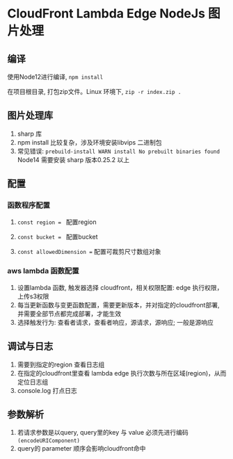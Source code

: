 # CloudFront Lambda Edge NodeJs 图片处理

## 编译

使用Node12进行编译, `npm install`

在项目根目录, 打包zip文件。Linux 环境下, `zip -r index.zip .`

## 图片处理库

1. sharp 库
2. npm install 比较复杂，涉及环境安装libvips 二进制包
3. 常见错误: `prebuild-install WARN install No prebuilt binaries found` Node14 需要安装 sharp 版本0.25.2 以上

## 配置

### 函数程序配置

1. `const region = ` 配置region

2. `const bucket = ` 配置bucket

3. `const allowedDimension =` 配置可裁剪尺寸数组对象

### aws lambda 函数配置

1. 设置lambda 函数, 触发器选择 cloudfront，相关权限配置: edge 执行权限，上传s3权限
2. 每当更新函数与变更函数配置，需要更新版本，并对指定的cloudfront部署, 并需要全部节点都完成部署，才能生效
3. 选择触发行为: 查看者请求，查看者响应，源请求，源响应; 一般是源响应

## 调试与日志

1. 需要到指定的region 查看日志组
2. 在指定的cloudfront里查看 lambda edge 执行次数与所在区域(region)，从而定位日志组
3. console.log 打点日志

## 参数解析

1. 若请求参数是以query, query里的key 与 value 必须先进行编码`(encodeURIComponent)`
2. query的 parameter 顺序会影响cloudfront命中
